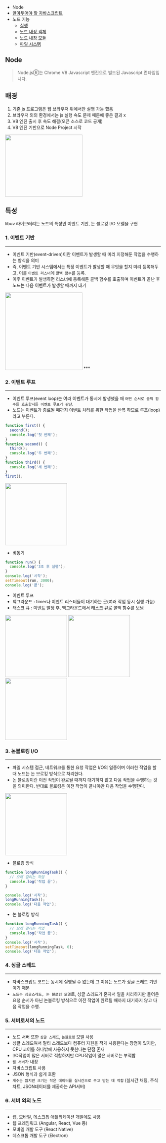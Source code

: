 - Node
- [알아두어야 할 자바스크립트](./JavaScript.md)
- 노드 기능
    - [실행](./Node.md) 
    - [노드 내장 객체](./Objects.md)  
    - [노드 내장 모듈](./Module.md)  
    - [파일 시스템](./FileSystem.md)

## Node

> Node.jsⓇ는 Chrome V8 Javascript 엔진으로 빌드된 Javascript 런타임입니다. 


## 배경

1. 기존 js 프로그램은 웹 브라우저 위에서만 실행 가능 했음
2. 브라우저 외의 환경에서는 js 실행 속도 문제 때문에 좋은 결과 x
3. V8 엔진 출시 후 속도 해결(오픈 소스로 코드 공개)
4. V8 엔진 기반으로 Node Project 시작

<img src="https://thebook.io/img/080229/027_1.jpg" height = 200px width=250px>

## 특성
libuv 라이브러리는 노드의 특성인 이벤트 기반, 논 블로킹 I/O 모델을 구현


### 1. 이벤트 기반
***
- 이벤트 기반(event-driven)이란 이벤트가 발생할 때 미리 지정해둔 작업을 수행하는 방식을 의미      
- 즉, 이벤트 기반 시스템에서는 특정 이벤트가 발생할 때 무엇을 할지 미리 등록해두고, 이를 `이벤트 리스너`에 `콜백 함수`를 등록.  
- 이후 이벤트가 발생하면 리스너에 등록해둔 콜백 함수를 호출하며 이벤트가 끝난 후 노드는 다음 이벤트가 발생할 때까지 대기    
<img src="https://thebook.io/img/080229/027_2.jpg" height=250px witdh=300px>
***


### 2. 이벤트 루프
***
- 이벤트 루프(event loop)는 여러 이벤트가 동시에 발생했을 때 `어떤 순서로 콜백 함수를 호출할지를 이벤트 루프가 판단`.   
- 노드는 이벤트가 종료될 때까지 이벤트 처리를 위한 작업을 반복 하므로 루프(loop)라고 부른다.
~~~js
function first() {
  second();
  console.log('첫 번째');
}
function second() {
  third();
  console.log('두 번째');
}
function third() {
  console.log('세 번째');
}
first();
~~~
<img src="https://thebook.io/img/080229/028.jpg" height=200px witdh=250px>

- 비동기
~~~js
function run() {
  console.log('3초 후 실행');
}
console.log('시작');
setTimeout(run, 3000);
console.log('끝');
~~~

- 이벤트 루프
 - 백그라운드 : timer나 이벤트 리스터들이 대기하는 곳(여러 작업 동시 실행 가능)
- 태스크 큐 : 이벤트 발생 후, 백그라운드에서 태스크 큐로 콜백 함수를 보냄
<img src="https://thebook.io/img/080229/030.jpg" height=200px witdh=250px>
<img src="https://thebook.io/img/080229/031_1.jpg" height=200px witdh=250px>
<img src="https://thebook.io/img/080229/031_2.jpg" height=200px witdh=250px>

### 3. 논블로킹 I/O
***     
- 파일 시스템 접근, 네트워크를 통한 요청 작업은 I/O의 일종이며 이러한 작업을 할 때 노드는 논 브로킹 방식으로 처리한다.   
-  논 블로킹이란 이전 작업이 완료될 때까지 대기하지 않고 다음 작업을 수행하는 것을 의미한다. 반대로 블로킹은 이전 작업이 끝나야만 다음 작업을 수행한다.
<img src="https://thebook.io/img/080229/032_1.jpg" height=200px witdh=250px>

- 블로킹 방식
~~~js
function longRunningTask() {
  // 오래 걸리는 작업
  console.log('작업 끝');
}

console.log('시작');
longRunningTask();
console.log('다음 작업');
~~~

- 논 블로킹 방식
~~~js
function longRunningTask() {
  // 오래 걸리는 작업
  console.log('작업 끝');
}
console.log('시작');
setTimeout(longRunningTask, 0);
console.log('다음 작업');
~~~


### 4. 싱글 스레드
***
- 자바스크립트 코드는 동시에 실행될 수 없는데 그 이유는 노드가 싱글 스레드 기반이기 때문     
- `노드는 싱글스레드, 논 블로킹 모델`로, 싱글 스레드가 혼자서 일을 처리하지만 들어온 요청 순서가 아닌 논블로킹 방식으로 이전 작업이 완료될 때까지 대기하지 않고 다음 작업을 수행.


### 5. 서버로서의 노드
***
- 노드 서버 또한 `싱글 스레드`, `논블로킹` 모델 사용    
- 싱글 스레드여서 멀티 스레드보다 컴퓨터 자원을 적게 사용한다는 장점이 있지만, CPU 코어를 하나밖에 사용하지 못한다는 단점 존재  
- I/O작업이 많은 서버로 적합하지만 CPU작업이 많은 서버로는 부적합
- `웹 서버`가 내장
- 자바스크립트 사용
- JSON 형식과 쉽게 호환
- `개수는 많지만 크기는 작은 데이터를 실시간으로 주고 받는 데 적합` (실시간 채팅, 주식차트, JSON데이터를 제공하는 API서버)


### 6. 서버 외의 노드
***
- 웹, 모바일, 데스크톱 애플리케이션 개발에도 사용
- 웹 프레임워크 (Angular, React, Vue 등)
- 모바일 개발 도구 (React Native)
- 데스크톱 개발 도구 (Electron)